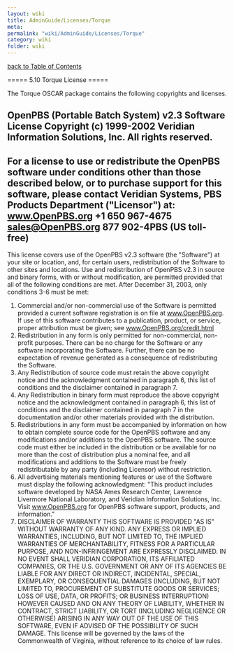 ```yaml
---
layout: wiki
title: AdminGuide/Licenses/Torque
meta: 
permalink: "wiki/AdminGuide/Licenses/Torque"
category: wiki
folder: wiki
---
```

<!-- Name: AdminGuide/Licenses/Torque -->
<!-- Version: 1 -->
<!-- Author: jparpail -->
[back to Table of Contents](../LicensesDoc)

===== 5.10 Torque License =====

The Torque OSCAR package contains the following copyrights and licenses.

  OpenPBS (Portable Batch System) v2.3 Software License
  Copyright (c) 1999-2002 Veridian Information Solutions, Inc.
  All rights reserved.
  -----------------------------------------------------------------------
  For a license to use or redistribute the OpenPBS software under
  conditions other than those described below, or to purchase support
  for this software, please contact Veridian Systems, PBS Products
  Department ("Licensor") at:
  www.OpenPBS.org +1 650 967-4675 sales@OpenPBS.org
  877 902-4PBS (US toll-free)
  -----------------------------------------------------------------------
  This license covers use of the OpenPBS v2.3 software (the "Software")
  at your site or location, and, for certain users, redistribution of
  the Software to other sites and locations. Use and redistribution of
  OpenPBS v2.3 in source and binary forms, with or without modification,
  are permitted provided that all of the following conditions are met.
  After December 31, 2003, only conditions 3-6 must be met:
  1. Commercial and/or non-commercial use of the Software is permitted
  provided a current software registration is on file at
  www.OpenPBS.org. If use of this software contributes to a
  publication, product, or service, proper attribution must be given;
  see www.OpenPBS.org/credit.html
  2. Redistribution in any form is only permitted for non-commercial,
  non-profit purposes. There can be no charge for the Software or
  any software incorporating the Software. Further, there can be no
  expectation of revenue generated as a consequence of redistributing
  the Software.
  3. Any Redistribution of source code must retain the above copyright
  notice and the acknowledgment contained in paragraph 6, this list
  of conditions and the disclaimer contained in paragraph 7.
  4. Any Redistribution in binary form must reproduce the above
  copyright notice and the acknowledgment contained in paragraph 6,
  this list of conditions and the disclaimer contained in paragraph 7
  in the documentation and/or other materials provided with the
  distribution.
  5. Redistributions in any form must be accompanied by information on
  how to obtain complete source code for the OpenPBS software and any
  modifications and/or additions to the OpenPBS software. The source
  code must either be included in the distribution or be available
  for no more than the cost of distribution plus a nominal fee, and
  all modifications and additions to the Software must be freely
  redistributable by any party (including Licensor) without
  restriction.
  6. All advertising materials mentioning features or use of the
  Software must display the following acknowledgment:
  "This product includes software developed by NASA Ames Research
  Center, Lawrence Livermore National Laboratory, and Veridian
  Information Solutions, Inc. Visit www.OpenPBS.org for OpenPBS
  software support, products, and information."
  7. DISCLAIMER OF WARRANTY
  THIS SOFTWARE IS PROVIDED "AS IS" WITHOUT WARRANTY OF ANY KIND. ANY
  EXPRESS OR IMPLIED WARRANTIES, INCLUDING, BUT NOT LIMITED TO, THE
  IMPLIED WARRANTIES OF MERCHANTABILITY, FITNESS FOR A PARTICULAR
  PURPOSE, AND NON-INFRINGEMENT ARE EXPRESSLY DISCLAIMED.
  IN NO EVENT SHALL VERIDIAN CORPORATION, ITS AFFILIATED COMPANIES, OR
  THE U.S. GOVERNMENT OR ANY OF ITS AGENCIES BE LIABLE FOR ANY DIRECT OR
  INDIRECT, INCIDENTAL, SPECIAL, EXEMPLARY, OR CONSEQUENTIAL DAMAGES
  (INCLUDING, BUT NOT LIMITED TO, PROCUREMENT OF SUBSTITUTE GOODS OR
  SERVICES; LOSS OF USE, DATA, OR PROFITS; OR BUSINESS INTERRUPTION)
  HOWEVER CAUSED AND ON ANY THEORY OF LIABILITY, WHETHER IN CONTRACT,
  STRICT LIABILITY, OR TORT (INCLUDING NEGLIGENCE OR OTHERWISE) ARISING
  IN ANY WAY OUT OF THE USE OF THIS SOFTWARE, EVEN IF ADVISED OF THE
  POSSIBILITY OF SUCH DAMAGE.
  This license will be governed by the laws of the Commonwealth of
  Virginia, without reference to its choice of law rules.
